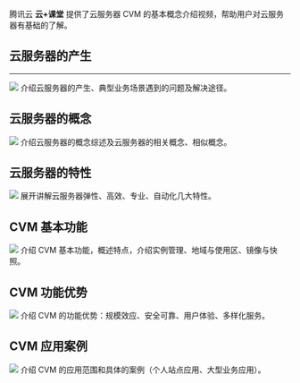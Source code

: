 
腾讯云 **云+课堂** 提供了云服务器 CVM 的基本概念介绍视频，帮助用户对云服务器有基础的了解。

## 云服务器的产生
--------
[![](//mc.qcloudimg.com/static/img/75f81ed2f5fd1457c1db5d8e1a0e2409/image.png)](https://www.qcloud.com/course/detail/201?specialId=182)
介绍云服务器的产生、典型业务场景遇到的问题及解决途径。

## 云服务器的概念
[![](//mc.qcloudimg.com/static/img/87cdec5bb9ef628e532ee601ace82715/image.png)](https://www.qcloud.com/course/detail/202?specialId=182)
介绍云服务器的概念综述及云服务器的相关概念、相似概念。

## 云服务器的特性
[![](//mc.qcloudimg.com/static/img/df0781093890af6b677e795a4ed0c46b/image.png)](https://www.qcloud.com/course/detail/203?specialId=182)
展开讲解云服务器弹性、高效、专业、自动化几大特性。

## CVM 基本功能
[![](//mc.qcloudimg.com/static/img/df36ce558675aa444ec4aea1132b3d6b/image.png)](https://www.qcloud.com/course/detail/205?specialId=182)
介绍 CVM 基本功能，概述特点，介绍实例管理、地域与使用区、镜像与快照。

## CVM 功能优势
[![](//mc.qcloudimg.com/static/img/518d36ba4865ec04500ed086dc5c6954/image.png)](https://www.qcloud.com/course/detail/208?specialId=182)
介绍 CVM 的功能优势：规模效应、安全可靠、用户体验、多样化服务。

## CVM 应用案例
[![](//mc.qcloudimg.com/static/img/383d843df2d8bcad0e530aa2d06a1f14/image.png)](https://www.qcloud.com/course/detail/211?specialId=182)
介绍 CVM 的应用范围和具体的案例（个人站点应用、大型业务应用）。
